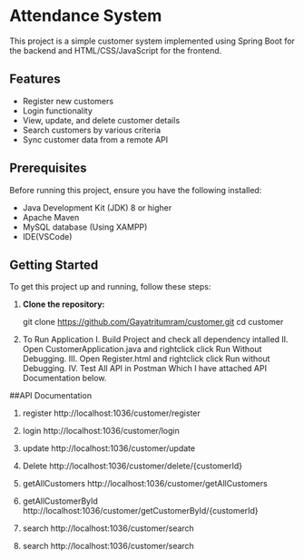 # Attendance System

This project is a simple customer system implemented using Spring Boot for the backend and HTML/CSS/JavaScript for the frontend.

## Features

- Register new customers
- Login functionality
- View, update, and delete customer details
- Search customers by various criteria
- Sync customer data from a remote API

## Prerequisites

Before running this project, ensure you have the following installed:

- Java Development Kit (JDK) 8 or higher
- Apache Maven
- MySQL database (Using XAMPP)
- IDE(VSCode)

## Getting Started

To get this project up and running, follow these steps:

1. **Clone the repository:**

  
   git clone https://github.com/Gayatritumram/customer.git
   cd customer

2. To Run Application 
   I. Build Project and check all dependency intalled
   II. Open CustomerApplication.java and rightclick click Run Without Debugging.
   III. Open Register.html and rightclick click Run without Debugging.
   IV. Test All API in Postman Which I have attached API Documentation below.

##API Documentation

1. register
 http://localhost:1036/customer/register
 
2. login
http://localhost:1036/customer/login

3. update
http://localhost:1036/customer/update

4. Delete
http://localhost:1036/customer/delete/{customerId}

5. getAllCustomers
http://localhost:1036/customer/getAllCustomers

6. getAllCustomerById
http://localhost:1036/customer/getCustomerById/{customerId}

7. search
http://localhost:1036/customer/search

8. search
http://localhost:1036/customer/search


